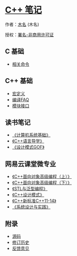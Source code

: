 # [C++ 笔记]()

作者：[木名](https://github.com/mumingv) (木名)

授权：<a rel="license" href="http://creativecommons.org/licenses/by-nc/4.0/">署名-非商用许可证</a>

## C 基础
- [相关命令](#docs/c_cmd)

## C++ 基础
- [宏定义](#docs/basic_const)
- [编译FAQ](#docs/faq_compile)
- [模块接口](#docs/sample_interface)


## 读书笔记
- [《计算机系统基础》](#docs/book_basic)
- [《C++语言导学》](#docs/book_atcpp)
- [《设计模式GOF》](#docs/book_dp)


## 网易云课堂微专业
- [《C++面向对象高级编程（上）》](#docs/class_oop_up)
- [《C++面向对象高级编程（下）》](#docs/class_oop_down)
- [《STL与泛型编程》](#docs/class_stl)
- [《C++设计模式》](#docs/class_dp)
- [《C++新标准C++11-14》](#docs/class_new_std)
- [《系统设计与实践》](#docs/class_sys_design)


## 附录 
- [源码](https://github.com/mumingv/gitreposity)
- [修订历史](https://github.com/mumingv/gitreposity/commits/master)
- [反馈意见](https://github.com/mumingv/gitreposity/issues)

